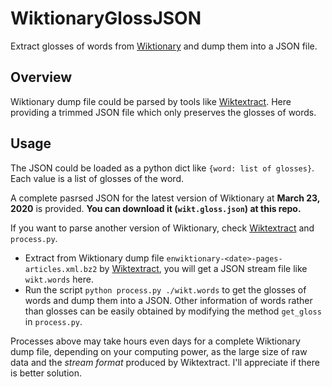 # WiktionaryGlossJSON
Extract glosses of words from [Wiktionary](https://en.wiktionary.org/wiki/Wiktionary:Main_Page) and dump them into a JSON file.

## Overview
Wiktionary dump file could be parsed by tools like [Wiktextract](https://github.com/tatuylonen/wiktextract). Here providing a trimmed JSON file which only preserves the glosses of words.

## Usage
The JSON could be loaded as a python dict like `{word: list of glosses}`. Each value is a list of glosses of the word.  

A complete pasrsed JSON for the latest version of Wiktionary at **March 23, 2020** is provided. **You can download it (`wikt.gloss.json`) at this repo.**

If you want to parse another version of Wiktionary, check [Wiktextract](https://github.com/tatuylonen/wiktextract) and `process.py`.

* Extract from Wiktionary dump file `enwiktionary-<date>-pages-articles.xml.bz2` by [Wiktextract](https://github.com/tatuylonen/wiktextract), you will get a JSON stream file like `wikt.words` here.
* Run the script `python process.py ./wikt.words` to get the glosses of words and dump them into a JSON. Other information of words rather than glosses can be easily obtained by modifying the method `get_gloss` in `process.py`.

Processes above may take hours even days for a complete Wiktionary dump file, depending on your computing power, as the large size of raw data and the *stream format* produced by Wiktextract. I'll appreciate if there is better solution.

